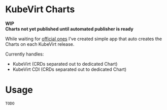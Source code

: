 # KubeVirt Charts

**WIP**  
**Charts not yet published until automated publisher is ready**

While waiting for [official ones](https://github.com/kubevirt/kubevirt/issues/8347) I've created simple app that auto creates the Charts on each
KubeVirt release.

Currently handles:

- KubeVirt (CRDs separated out to dedicated Chart)
- KubeVirt CDI (CRDs separated out to dedicated Chart)

# Usage

```bash
TODO 
```
